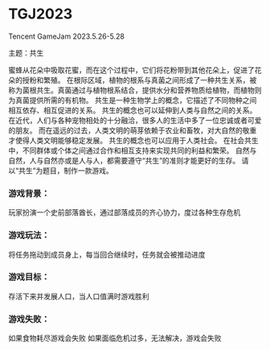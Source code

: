 # TGJ2023

Tencent GameJam 2023.5.26-5.28

主题：共生

蜜蜂从花朵中吸取花蜜，而在这个过程中，它们将花粉带到其他花朵上，促进了花朵的授粉和繁殖。
在根际区域，植物的根系与真菌之间形成了一种共生关系，被称为菌根共生。真菌通过与植物根系结合，提供水分和营养物质给植物，而植物则为真菌提供所需的有机物。
共生是一种生物学上的概念，它描述了不同物种之间相互依存、相互促进的关系。
共生的概念也可以延伸到人类与自然之间的关系。
在近代，人们与各种宠物相处的十分融洽，很多人的生活中多了一位忠诚或者可爱的朋友。
而在遥远的过去，人类文明的萌芽依赖于农业和畜牧，对大自然的敬重才使得人类文明能够稳定发展。
共生的概念也可以应用于人类社会。
在社会共生中，不同群体或个体之间通过合作和相互支持来实现共同的利益和繁荣。
自然与自然，人与自然亦或是人与人，都需要遵守“共生”的准则才能更好的生存。
请以“共生”为题目，制作一款游戏。


### 游戏背景：
玩家扮演一个史前部落酋长，通过部落成员的齐心协力，度过各种生存危机
### 游戏玩法：
将任务拖动到成员身上，每当回合继续时，任务就会被推动进度
### 游戏目标：
存活下来并发展人口，当人口值满时游戏胜利
### 游戏失败：
如果食物耗尽游戏会失败
如果面临危机过多，无法解决，游戏会失败
